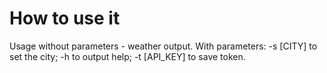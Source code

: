 # How to use it

Usage without parameters - weather output.
With parameters:
-s [CITY] to set the city;
-h to output help;
-t [API_KEY] to save token.
